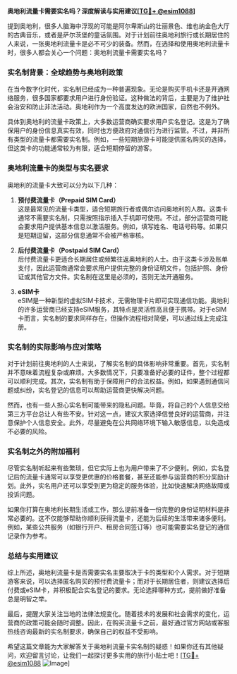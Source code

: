 **奥地利流量卡需要实名吗？深度解读与实用建议[[TG💪+ @esim1088](https://t.me/s/esim1088)]**

提到奥地利，很多人脑海中浮现的可能是阿尔卑斯山的壮丽景色、维也纳金色大厅的古典音乐，或者是萨尔茨堡的童话氛围。对于计划前往奥地利旅行或长期居住的人来说，一张奥地利流量卡是必不可少的装备。然而，在选择和使用奥地利流量卡时，很多人都会关心一个问题：奥地利流量卡需要实名吗？

### 实名制背景：全球趋势与奥地利政策

在当今数字化时代，实名制已经成为一种普遍现象。无论是购买手机卡还是开通网络服务，很多国家都要求用户进行身份验证。这种做法的背后，主要是为了维护社会治安和防止非法活动。奥地利作为一个高度发达的欧洲国家，自然也不例外。

具体到奥地利的流量卡政策上，大多数运营商确实要求用户实名登记。这是为了确保用户的身份信息真实有效，同时也方便政府对通信行为进行监管。不过，并非所有类型的流量卡都需要实名制。例如，一些短期旅游卡可能提供匿名购买的选择，但这类卡的功能通常较为有限，适合短期停留的游客。

### 奥地利流量卡的类型与实名要求

奥地利的流量卡大致可以分为以下几种：

1. **预付费流量卡（Prepaid SIM Card）**  
   这是最常见的流量卡类型，适合短期旅行者或偶尔访问奥地利的人群。这类卡通常不需要实名制，只需按照指示插入手机即可使用。不过，部分运营商可能会要求用户提供基本信息以激活服务。例如，填写姓名、电话号码等。如果只是短期逗留，这部分信息通常不会被严格审核。

2. **后付费流量卡（Postpaid SIM Card）**  
   后付费流量卡更适合长期居住或频繁往返奥地利的人士。由于这类卡涉及账单支付，因此运营商通常会要求用户提供完整的身份证明文件，包括护照、身份证或其他官方文件。实名制在这里是必须的，否则无法开通服务。

3. **eSIM卡**  
   eSIM是一种新型的虚拟SIM卡技术，无需物理卡片即可实现通信功能。奥地利的许多运营商已经支持eSIM服务，其特点是灵活性高且便于携带。对于eSIM卡而言，实名制的要求同样存在，但操作流程相对简便，可以通过线上完成注册。

### 实名制的实际影响与应对策略

对于计划前往奥地利的人士来说，了解实名制的具体影响非常重要。首先，实名制并不意味着流程复杂或麻烦。大多数情况下，只要准备好必要的证件，整个过程都可以顺利完成。其次，实名制有助于保障用户的合法权益。例如，如果遇到通信问题或纠纷，实名登记的信息可以帮助运营商更快解决问题。

然而，也有一些人担心实名制可能带来的隐私问题。毕竟，将自己的个人信息交给第三方平台总让人有些不安。针对这一点，建议大家选择信誉良好的运营商，并注意保护个人信息安全。此外，尽量避免在公共网络环境下输入敏感信息，以免造成不必要的风险。

### 实名制之外的附加福利

尽管实名制听起来有些繁琐，但它实际上也为用户带来了不少便利。例如，实名登记后的流量卡通常可以享受更优惠的价格套餐，甚至还能参与运营商的积分奖励计划。此外，实名用户还可以享受到更为稳定的服务体验，比如快速解决网络故障或投诉问题。

如果你打算在奥地利长期生活或工作，那么提前准备一份完整的身份证明材料是非常必要的。这不仅能够帮助你顺利获得流量卡，还能为后续的生活带来诸多便利。例如，某些公共服务（如银行开户、租房合同签订等）也可能需要实名登记的通信记录作为参考。

### 总结与实用建议

综上所述，奥地利流量卡是否需要实名主要取决于卡的类型和个人需求。对于短期游客来说，可以选择匿名购买的预付费流量卡；而对于长期居住者，则建议选择后付费或eSIM卡，并积极配合实名登记的要求。无论选择哪种方式，提前做好准备总是明智之举。

最后，提醒大家关注当地的法律法规变化。随着技术的发展和社会需求的变化，运营商的政策可能会随时调整。因此，在购买流量卡之前，最好通过官方网站或客服热线咨询最新的实名制要求，确保自己的权益不受影响。

希望这篇文章能为大家解答关于奥地利流量卡实名制的疑惑！如果你还有其他疑问，欢迎留言讨论，让我们一起探讨更多实用的旅行小贴士吧！[[TG💪+ @esim1088](https://t.me/s/esim1088) ![Image](https://i.postimg.cc/4NQfJmqS/Snipaste-2025-05-13-00-14-12.png)]